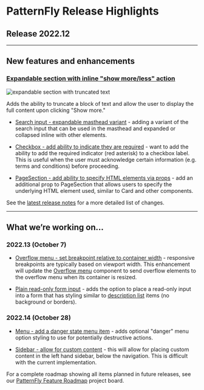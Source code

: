 # PatternFly Release Highlights
## Release 2022.12
----------------------------------------------------------
## New features and enhancements

 ### [Expandable section with inline "show more/less" action](https://www.patternfly.org/v4/components/expandable-section#truncate-expansion)

![expandable section with truncated text](./img/expandable-truncate.png)

 Adds the ability to truncate a block of text and allow the user to display the full content upon clicking "Show more."

 * [Search input - expandable masthead variant](https://github.com/patternfly/patternfly-react/issues/7380) - adding a variant of the search input that can be used in the masthead and expanded or collapsed inline with other elements.

 * [Checkbox - add ability to indicate they are required](https://github.com/patternfly/patternfly-react/issues/7830) - want to add the ability to add the required indicator (red asterisk) to a checkbox label. This is useful when the user must acknowledge certain information (e.g. terms and conditions) before proceeding.

 * [PageSection - add ability to specify HTML elements via props](https://github.com/patternfly/patternfly-react/issues/7419) - add an additional prop to PageSection that allows users to specify the underlying HTML element used, similar to Card and other components.


See the [latest release notes](https://www.patternfly.org/v4/developer-resources/release-notes) for a more detailed list of changes.

-----------------------------------------------------------------------------

## What we’re working on...

### 2022.13 (October 7)

* [Overflow menu - set breakpoint relative to container width](https://github.com/patternfly/patternfly-react/issues/7376) - responsive breakpoints are typically based on viewport width. This enhancement will update the [Overflow menu](https://www.patternfly.org/v4/components/overflow-menu) component to send overflow elements to the overflow menu when its container is resized.

* [Plain read-only form input](https://github.com/patternfly/patternfly-react/issues/7930) - adds the option to place a read-only input into a form that has styling similar to [description list](https://www.patternfly.org/v4/components/description-list/) items (no background or borders).


### 2022.14 (October 28)

* [Menu - add a danger state menu item](https://github.com/patternfly/patternfly/issues/5057) - adds optional "danger" menu option styling to use for potentially destructive actions.

* [Sidebar - allow for custom content](https://github.com/patternfly/patternfly/issues/4982) - this will allow for placing custom content in the left hand sidebar, below the navigation. This is difficult with the current implementation.

For a complete roadmap showing all items planned in future releases, see our [PatternFly Feature Roadmap](https://github.com/orgs/patternfly/projects/4?fullscreen=true) project board.
